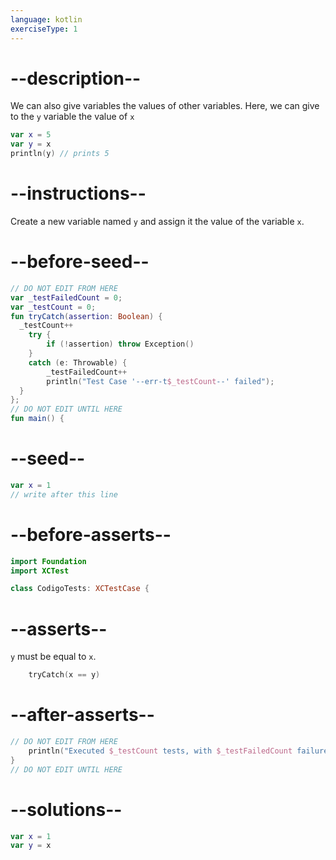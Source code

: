 ```yaml
---
language: kotlin
exerciseType: 1
---
```


# --description--

We can also give variables the values of other variables. Here, we can give to the `y` variable the value of `x`
```kotlin
var x = 5
var y = x
println(y) // prints 5
```

# --instructions--

Create a new variable named `y` and assign it the value of the variable `x`.

# --before-seed--

```kotlin
// DO NOT EDIT FROM HERE
var _testFailedCount = 0;
var _testCount = 0;
fun tryCatch(assertion: Boolean) {
  _testCount++
    try { 
        if (!assertion) throw Exception()
    }
    catch (e: Throwable) {
        _testFailedCount++
        println("Test Case '--err-t$_testCount--' failed");
  }
};
// DO NOT EDIT UNTIL HERE
fun main() {
```

# --seed--

```kotlin
var x = 1
// write after this line

```

# --before-asserts--

```kotlin
import Foundation
import XCTest

class CodigoTests: XCTestCase {
```

# --asserts--

`y` must be equal to `x`.

```kotlin
    tryCatch(x == y)
```

# --after-asserts--

```kotlin
// DO NOT EDIT FROM HERE 
    println("Executed $_testCount tests, with $_testFailedCount failures");
}
// DO NOT EDIT UNTIL HERE
```

# --solutions--

```kotlin
var x = 1
var y = x
```
